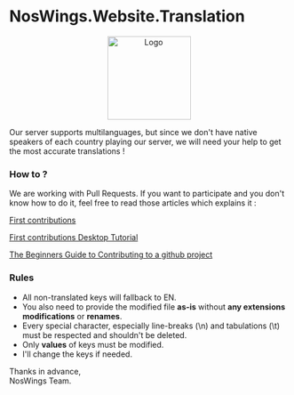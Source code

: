 # NosWings.Website.Translation

<p align="center">
    <img src="https://avatars2.githubusercontent.com/u/40839221?s=400&v=4" alt="Logo" width="150" height="150"/>
</p>

Our server supports multilanguages, but since we don't have native speakers of each country playing our server, we will need your help to get the most accurate translations !

### **How to ?**

We are working with Pull Requests. If you want to participate and you don't know how to do it, feel free to read those articles which explains it :

[First contributions](https://github.com/firstcontributions/first-contributions)

[First contributions Desktop Tutorial](https://github.com/firstcontributions/first-contributions/blob/master/github-desktop-tutorial.md)

[The Beginners Guide to Contributing to a github project](https://akrabat.com/the-beginners-guide-to-contributing-to-a-github-project)

### **Rules**

+ All non-translated keys will fallback to EN.
+ You also need to provide the modified file **as-is** without **any extensions modifications** or **renames**.
+ Every special character, especially line-breaks (\n) and tabulations (\t) must be respected and shouldn't be deleted.
+ Only **values** of keys must be modified.
+ I'll change the keys if needed.

Thanks in advance, \
NosWings Team.
